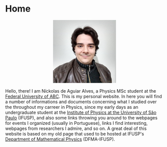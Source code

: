 # Home

<div align="center">
  <img src="/perfil.png" alt="Níck's profile picture">
</div>

Hello, there! I am Níckolas de Aguiar Alves, a Physics MSc student at the [Federal University of ABC](http://fisica.ufabc.edu.br/). This is my personal website. In here you will find a number of informations and documents concerning what I studied over the throughout my carreer in Physics, since my early days as an undergraduate student at the [Institute of Physics at the University of São Paulo](http://portal.if.usp.br/ifusp/) (IFUSP), and also some links throwing you around to the webpages for events I organized (usually in Portuguese), links I find interesting, webpages from researchers I admire, and so on. A great deal of this website is based on my old page that used to be hosted at IFUSP's [Department of Mathematical Physics](http://portal.if.usp.br/fma/) (DFMA-IFUSP).
